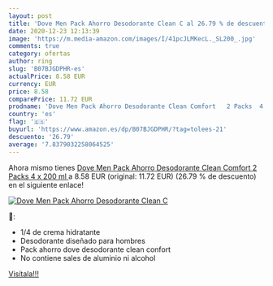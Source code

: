 ```yaml
---
layout: post
title: 'Dove Men Pack Ahorro Desodorante Clean C al 26.79 % de descuento'
date: 2020-12-23 12:13:39
image: 'https://m.media-amazon.com/images/I/41pcJLMKecL._SL200_.jpg'
comments: true
category: ofertas
author: ring
slug: 'B07BJGDPHR-es'
actualPrice: 8.58 EUR
currency: EUR
price: 8.58
comparePrice: 11.72 EUR
prodname: 'Dove Men Pack Ahorro Desodorante Clean Comfort   2 Packs  4 x 200 ml '
country: 'es'
flag: '🇪🇸'
buyurl: 'https://www.amazon.es/dp/B07BJGDPHR/?tag=tolees-21'
descuento: '26.79'
average: '7.8379032258064525'
---
```


Ahora mismo tienes [Dove Men Pack Ahorro Desodorante Clean Comfort   2 Packs  4 x 200 ml ](https://www.amazon.es/dp/B07BJGDPHR/?tag=tolees-21) a 8.58 EUR (original: 11.72 EUR) (26.79 %  de descuento) en el siguiente enlace!

[![Dove Men Pack Ahorro Desodorante Clean C](https://m.media-amazon.com/images/I/41pcJLMKecL._SL200_.jpg)](https://www.amazon.es/dp/B07BJGDPHR/?tag=tolees-21)

🔎:

- 1/4 de crema hidratante
- Desodorante diseñado para hombres
- Pack ahorro dove desodorante clean confort
- No contiene sales de aluminio ni alcohol

[Visítala!!!](https://www.amazon.es/dp/B07BJGDPHR/?tag=tolees-21)
